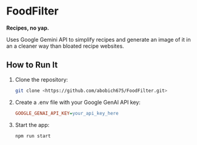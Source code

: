 # FoodFilter

**Recipes, no yap.**

Uses Google Gemini API to simplify recipes and generate an image of it in an a cleaner way than bloated recipe websites.

## How to Run It

1. Clone the repository:
   ```bash
   git clone <https://github.com/abobich675/FoodFilter.git>
2. Create a .env file with your Google GenAI API key:
   ```ini
   GOOGLE_GENAI_API_KEY=your_api_key_here
3. Start the app:
   ```bash
   npm run start
   
